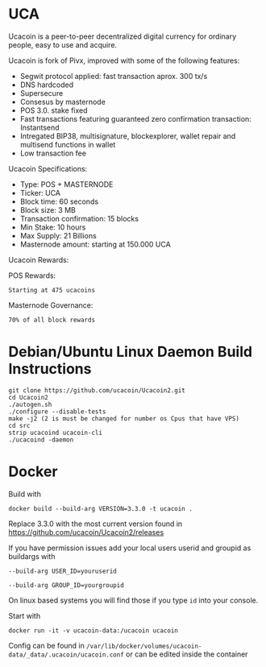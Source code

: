 # UCA

Ucacoin is a peer-to-peer decentralized digital currency for ordinary people, easy to use and acquire.

Ucacoin is fork of Pivx, improved with some of the following features:

- Segwit protocol applied: fast transaction aprox. 300 tx/s
- DNS hardcoded
- Supersecure
- Consesus by masternode
- POS 3.0. stake fixed
- Fast transactions featuring guaranteed zero confirmation transaction: Instantsend
- Intregated BIP38, multisignature, blockexplorer, wallet repair and multisend functions in wallet
- Low transaction fee



Ucacoin Specifications:

- Type: POS + MASTERNODE
- Ticker: UCA
- Block time: 60 seconds
- Block size: 3 MB
- Transaction confirmation: 15 blocks
- Min Stake: 10 hours
- Max Supply: 21 Billions
- Masternode amount: starting at 150.000 UCA


Ucacoin Rewards:

POS Rewards:
```
Starting at 475 ucacoins
```

Masternode Governance:

```
70% of all block rewards

```
# Debian/Ubuntu Linux Daemon Build Instructions

```
git clone https://github.com/ucacoin/Ucacoin2.git
cd Ucacoin2
./autogen.sh
./configure --disable-tests
make -j2 (2 is must be changed for number os Cpus that have VPS)
cd src
strip ucacoind ucacoin-cli
./ucacoind -daemon

```

# Docker

Build with

`docker build --build-arg VERSION=3.3.0 -t ucacoin . `

Replace 3.3.0 with the most current version found in https://github.com/ucacoin/Ucacoin2/releases

If you have permission issues add your local users userid and groupid as buildargs with

`--build-arg USER_ID=youruserid`

`--build-arg GROUP_ID=yourgroupid`

On linux based systems you will find those if you type `id` into your console.

Start with

`docker run -it -v ucacoin-data:/ucacoin ucacoin`

Config can be found in `/var/lib/docker/volumes/ucacoin-data/_data/.ucacoin/ucacoin.conf` or can be edited inside the container